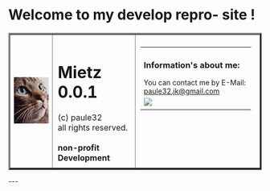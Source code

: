 # Welcome to my develop repro- site !
<table border="3">
<tr>
  <td><img src="img/mietz.png"></img></td>
  <td style="padding:10px; font-size:12pt" valign="top">
    <h1>Mietz 0.0.1</h1>
    (c) paule32<br>
    all rights reserved.<br><br>
    <b>non-profit Development</b>
  </td>
  <td width="50%" valign="top" rowspan="4" style="padding:10px;">
    <table border="0">
    <tr>
      <td style="padding-right:10px;" valign="top">
        <h3>Information's about me:</h3>
        You can contact me by E-Mail:<br>
        <a href="mailto:paule32.jk@gmail.com">paule32.jk@gmail.com</a>
      </td>
    </tr>
    <tr>
      <td>
        <img src="https://github.com/paule32/HelpNDocTools/blob/main/src/img/SPD.png"></img>
      </td>
    </tr>
    </table>
  </td>
</tr>
</table>
---
